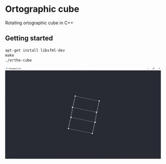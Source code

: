 # Ortographic cube
Rotating ortographic cube in C++

## Getting started
 
```
apt-get install libsfml-dev
make
./ortho-cube
```

![GiF](cube.gif)
